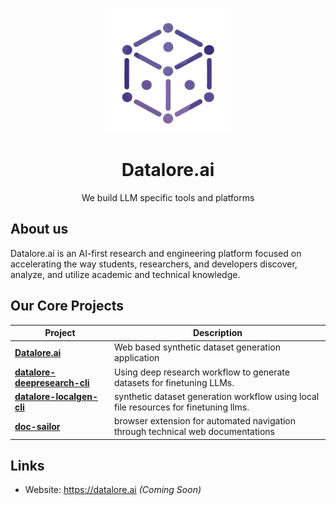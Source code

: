 <p align="center">
  <img src="./assets/logo.png" alt="Datalore.ai" width="200"/>
</p>

<h1 align="center">Datalore.ai</h1>
<p align="center">
  We build LLM specific tools and platforms
</p>


## About us

Datalore.ai is an AI-first research and engineering platform focused on accelerating the way students, researchers, and developers discover, analyze, and utilize academic and technical knowledge.


## Our Core Projects

| Project | Description |
|---------|-------------|
| [**Datalore.ai**](https://github.com/Datalore-ai/Datalore.ai) | Web based synthetic dataset generation application |
| [**datalore-deepresearch-cli**](https://github.com/Datalore-ai/datalore-deepresearch-cli) | Using deep research workflow to generate datasets for finetuning LLMs. |
| [**datalore-localgen-cli**](https://github.com/Datalore-ai/datalore-localgen-cli) | synthetic dataset generation workflow using local file resources for finetuning llms. |
| [**doc-sailor**](https://github.com/Datalore-ai/doc-sailor) | browser extension for automated navigation through technical web documentations |

## Links

- Website: https://datalore.ai *(Coming Soon)*

